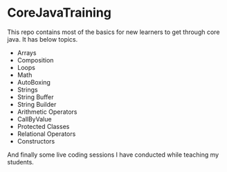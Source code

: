 # CoreJavaTraining
This repo contains most of the basics for new learners to get through core java.
It has below topics.

- Arrays
- Composition
- Loops
- Math
- AutoBoxing
- Strings
- String Buffer
- String Builder
- Arithmetic Operators
- CallByValue
- Protected Classes
- Relational Operators
- Constructors

And finally some live coding sessions I have conducted while teaching my students.
